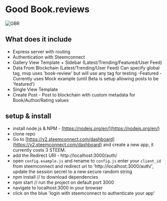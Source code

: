 # Good Book.reviews
![GBR](https://user-images.githubusercontent.com/34964560/37649910-4988b622-2c2b-11e8-81ff-bfecbb215984.png)

## What does it include
- Express server with routing
- Authentication with Steemconnect
- Gallery View Template + Sidebar (Latest/Trending/Featured/User Feed)
- Data From Blockchain (Latest/Trending/User Feed) Can specify global tag, mvp uses 'book-review' but will use any tag for testing
-Featured - Currently uses Mock example (until Beta is setup allowing posts to be 'featured')
- Single View Template
- Create Post - Post to blockchain with custom metadata for Book/Author/Rating values

## setup & install
- install node.js & NPM - [https://nodejs.org/en/](https://nodejs.org/en/)
- clone repo
- Go to [https://v2.steemconnect.com/dashboard](https://v2.steemconnect.com/dashboard) and create a new app, it currently costs 3 STEEM.
- add the Redirect URI - http://localhost:3000/auth/
- open ```config.example.js``` and rename to ```config.js``` enter your ```client_id``` from steemconnect and redirect uri to 'http://localhost:3000/auth/', update the session secret to a new secure random string
- npm install // to download dependencies
- npm start // run the project on default port 3000
- navigate to localhost:3000 in your browser
- click on the blue 'login with steemconnect to authenticate your app'
